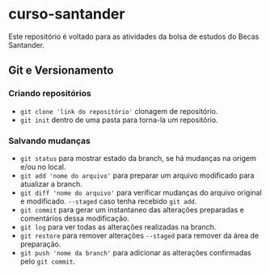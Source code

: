 # curso-santander
Este repositório é voltado para as atividades da bolsa de estudos do Becas Santander.

## Git e Versionamento
### Criando repositórios
  * `git clone 'link do repositório'` clonagem de repositório.
  * `git init` dentro de uma pasta para torna-la um repositório.
### Salvando mudanças
  * `git status` para mostrar estado da branch, se há mudanças na origem e/ou no local.
  * `git add 'nome do arquivo'` para preparar um arquivo modificado para atualizar a branch.
  * `git diff 'nome do arquivo'` para verificar mudanças do arquivo original e modificado. `--staged` caso tenha recebido `git add`.
  * `git commit` para gerar um instantaneo das alterações preparadas e comentários dessa modificação.
  * `git log` para ver todas as alterações realizadas na branch.
  * `git restore` para remover alterações `--staged` para remover da área de preparação.
  * `git push 'nome da branch'` para adicionar as alterações confirmadas pelo `git commit`.